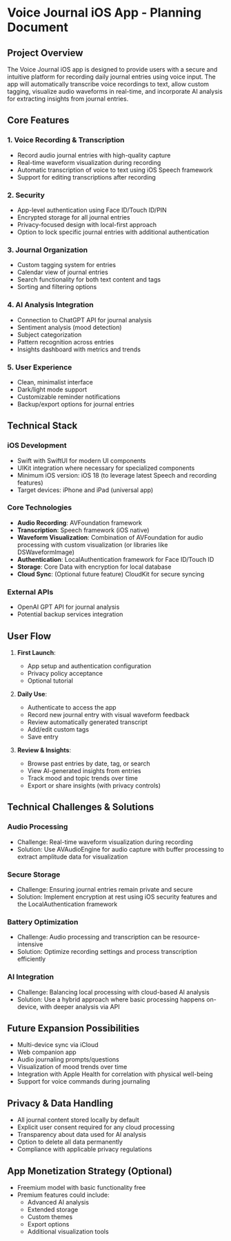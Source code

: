 # Voice Journal iOS App - Planning Document

## Project Overview
The Voice Journal iOS app is designed to provide users with a secure and intuitive platform for recording daily journal entries using voice input. The app will automatically transcribe voice recordings to text, allow custom tagging, visualize audio waveforms in real-time, and incorporate AI analysis for extracting insights from journal entries.

## Core Features

### 1. Voice Recording & Transcription
- Record audio journal entries with high-quality capture
- Real-time waveform visualization during recording
- Automatic transcription of voice to text using iOS Speech framework
- Support for editing transcriptions after recording

### 2. Security
- App-level authentication using Face ID/Touch ID/PIN
- Encrypted storage for all journal entries
- Privacy-focused design with local-first approach
- Option to lock specific journal entries with additional authentication

### 3. Journal Organization
- Custom tagging system for entries
- Calendar view of journal entries
- Search functionality for both text content and tags
- Sorting and filtering options

### 4. AI Analysis Integration
- Connection to ChatGPT API for journal analysis
- Sentiment analysis (mood detection)
- Subject categorization
- Pattern recognition across entries
- Insights dashboard with metrics and trends

### 5. User Experience
- Clean, minimalist interface
- Dark/light mode support
- Customizable reminder notifications
- Backup/export options for journal entries

## Technical Stack

### iOS Development
- Swift with SwiftUI for modern UI components
- UIKit integration where necessary for specialized components
- Minimum iOS version: iOS 18 (to leverage latest Speech and recording features)
- Target devices: iPhone and iPad (universal app)

### Core Technologies
- **Audio Recording**: AVFoundation framework
- **Transcription**: Speech framework (iOS native)
- **Waveform Visualization**: Combination of AVFoundation for audio processing with custom visualization (or libraries like DSWaveformImage)
- **Authentication**: LocalAuthentication framework for Face ID/Touch ID
- **Storage**: Core Data with encryption for local database
- **Cloud Sync**: (Optional future feature) CloudKit for secure syncing

### External APIs
- OpenAI GPT API for journal analysis
- Potential backup services integration

## User Flow
1. **First Launch**: 
   - App setup and authentication configuration
   - Privacy policy acceptance
   - Optional tutorial

2. **Daily Use**:
   - Authenticate to access the app
   - Record new journal entry with visual waveform feedback
   - Review automatically generated transcript
   - Add/edit custom tags
   - Save entry

3. **Review & Insights**:
   - Browse past entries by date, tag, or search
   - View AI-generated insights from entries
   - Track mood and topic trends over time
   - Export or share insights (with privacy controls)

## Technical Challenges & Solutions

### Audio Processing
- Challenge: Real-time waveform visualization during recording
- Solution: Use AVAudioEngine for audio capture with buffer processing to extract amplitude data for visualization

### Secure Storage
- Challenge: Ensuring journal entries remain private and secure
- Solution: Implement encryption at rest using iOS security features and the LocalAuthentication framework

### Battery Optimization
- Challenge: Audio processing and transcription can be resource-intensive
- Solution: Optimize recording settings and process transcription efficiently

### AI Integration
- Challenge: Balancing local processing with cloud-based AI analysis
- Solution: Use a hybrid approach where basic processing happens on-device, with deeper analysis via API

## Future Expansion Possibilities
- Multi-device sync via iCloud
- Web companion app
- Audio journaling prompts/questions
- Visualization of mood trends over time
- Integration with Apple Health for correlation with physical well-being
- Support for voice commands during journaling

## Privacy & Data Handling
- All journal content stored locally by default
- Explicit user consent required for any cloud processing
- Transparency about data used for AI analysis
- Option to delete all data permanently
- Compliance with applicable privacy regulations

## App Monetization Strategy (Optional)
- Freemium model with basic functionality free
- Premium features could include:
  - Advanced AI analysis
  - Extended storage
  - Custom themes
  - Export options
  - Additional visualization tools

